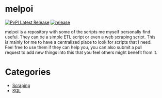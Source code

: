 # melpoi
[![PyPI Latest Release](https://img.shields.io/pypi/v/melpoi.svg)](https://pypi.org/project/melpoi/)
[![release](https://github.com/la0bing/melpoi/actions/workflows/release.yml/badge.svg?branch=master)](https://github.com/la0bing/melpoi/actions/workflows/release.yml)

melpoi is a repository with some of the scripts me myself personally find useful. They can be a simple ETL script or even a web scraping script. This is mainly for me to have a centralized place to look for scripts that I need. Feel free to use them if they can help you, you can also submit a pull request to add new things into this that you feel others might benefit from it.

# Categories
- [Scraping](https://github.com/la0bing/melpoi/tree/master/melpoi/scraping)
- [SQL](https://github.com/la0bing/melpoi/tree/master/melpoi/sql)

